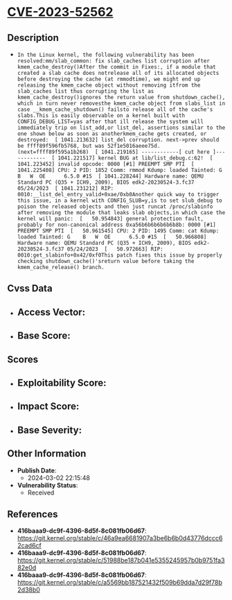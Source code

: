 
# [CVE-2023-52562](https://cve.mitre.org/cgi-bin/cvename.cgi?name=CVE-2023-52562)

## Description

- `In the Linux kernel, the following vulnerability has been resolved:mm/slab_common: fix slab_caches list corruption after kmem_cache_destroy()After the commit in Fixes:, if a module that created a slab cache does notrelease all of its allocated objects before destroying the cache (at rmmodtime), we might end up releasing the kmem_cache object without removing itfrom the slab_caches list thus corrupting the list as kmem_cache_destroy()ignores the return value from shutdown_cache(), which in turn never removesthe kmem_cache object from slabs_list in case __kmem_cache_shutdown() failsto release all of the cache's slabs.This is easily observable on a kernel built with CONFIG_DEBUG_LIST=yas after that ill release the system will immediately trip on list_add,or list_del, assertions similar to the one shown below as soon as anotherkmem_cache gets created, or destroyed:  [ 1041.213632] list_del corruption. next->prev should be ffff89f596fb5768, but was 52f1e5016aeee75d. (next=ffff89f595a1b268)  [ 1041.219165] ------------[ cut here ]------------  [ 1041.221517] kernel BUG at lib/list_debug.c:62!  [ 1041.223452] invalid opcode: 0000 [#1] PREEMPT SMP PTI  [ 1041.225408] CPU: 2 PID: 1852 Comm: rmmod Kdump: loaded Tainted: G    B   W  OE      6.5.0 #15  [ 1041.228244] Hardware name: QEMU Standard PC (Q35 + ICH9, 2009), BIOS edk2-20230524-3.fc37 05/24/2023  [ 1041.231212] RIP: 0010:__list_del_entry_valid+0xae/0xb0Another quick way to trigger this issue, in a kernel with CONFIG_SLUB=y,is to set slub_debug to poison the released objects and then just runcat /proc/slabinfo after removing the module that leaks slab objects,in which case the kernel will panic:  [   50.954843] general protection fault, probably for non-canonical address 0xa56b6b6b6b6b6b8b: 0000 [#1] PREEMPT SMP PTI  [   50.961545] CPU: 2 PID: 1495 Comm: cat Kdump: loaded Tainted: G    B   W  OE      6.5.0 #15  [   50.966808] Hardware name: QEMU Standard PC (Q35 + ICH9, 2009), BIOS edk2-20230524-3.fc37 05/24/2023  [   50.972663] RIP: 0010:get_slabinfo+0x42/0xf0This patch fixes this issue by properly checking shutdown_cache()'sreturn value before taking the kmem_cache_release() branch.`

## Cvss Data

- **Access Vector**:
  - 
- **Base Score**:
  - 

## Scores

- **Exploitability Score**:
  - 
- **Impact Score**:
  - 
- **Base Severity**:
  - 

## Other Information

- **Publish Date**:
  - 2024-03-02 22:15:48
- **Vulnerability Status**:
  - Received

## References

- **416baaa9-dc9f-4396-8d5f-8c081fb06d67**: https://git.kernel.org/stable/c/46a9ea6681907a3be6b6b0d43776dccc62cad6cf
- **416baaa9-dc9f-4396-8d5f-8c081fb06d67**: https://git.kernel.org/stable/c/51988be187b041e5355245957b0b9751fa382e0d
- **416baaa9-dc9f-4396-8d5f-8c081fb06d67**: https://git.kernel.org/stable/c/a5569bb187521432f509b69dda7d29f78b2d38b0
